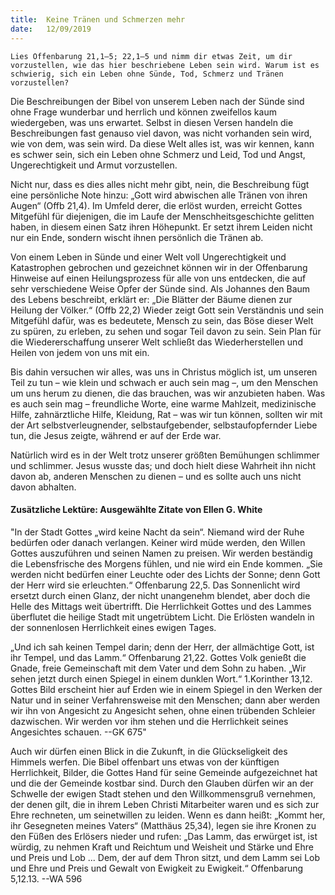 ```yaml
---
title:  Keine Tränen und Schmerzen mehr
date:   12/09/2019
---
```


`Lies Offenbarung 21,1–5; 22,1–5 und nimm dir etwas Zeit, um dir vorzustellen, wie das hier beschriebene Leben sein wird. Warum ist es schwierig, sich ein Leben ohne Sünde, Tod, Schmerz und Tränen vorzustellen?`

Die Beschreibungen der Bibel von unserem Leben nach der Sünde sind ohne Frage wunderbar und herrlich und können zweifellos kaum wiedergeben, was uns erwartet. Selbst in diesen Versen handeln die Beschreibungen fast genauso viel davon, was nicht vorhanden sein wird, wie von dem, was sein wird. Da diese Welt alles ist, was wir kennen, kann es schwer sein, sich ein Leben ohne Schmerz und Leid, Tod und Angst, Ungerechtigkeit und Armut vorzustellen.

Nicht nur, dass es dies alles nicht mehr gibt, nein, die Beschreibung fügt eine persönliche Note hinzu: „Gott wird abwischen alle Tränen von ihren Augen“ (Offb 21,4). Im Umfeld derer, die erlöst wurden, erreicht Gottes Mitgefühl für diejenigen, die im Laufe der Menschheitsgeschichte gelitten haben, in diesem einen Satz ihren Höhepunkt. Er setzt ihrem Leiden nicht nur ein Ende, sondern wischt ihnen persönlich die Tränen ab.

Von einem Leben in Sünde und einer Welt voll Ungerechtigkeit und Katastrophen gebrochen und gezeichnet können wir in der Offenbarung Hinweise auf einen Heilungsprozess für alle von uns entdecken, die auf sehr verschiedene Weise Opfer der Sünde sind. Als Johannes den Baum des Lebens beschreibt, erklärt er: „Die Blätter der Bäume dienen zur Heilung der Völker.“ (Offb 22,2) Wieder zeigt Gott sein Verständnis und sein Mitgefühl dafür, was es bedeutete, Mensch zu sein, das Böse dieser Welt zu spüren, zu erleben, zu sehen und sogar Teil davon zu sein. Sein Plan für die Wiedererschaffung unserer Welt schließt das Wiederherstellen und Heilen von jedem von uns mit ein.

Bis dahin versuchen wir alles, was uns in Christus möglich ist, um unseren Teil zu tun – wie klein und schwach er auch sein mag –, um den Menschen um uns herum zu dienen, die das brauchen, was wir anzubieten haben. Was es auch sein mag – freundliche Worte, eine warme Mahlzeit, medizinische Hilfe, zahnärztliche Hilfe, Kleidung, Rat – was wir tun können, sollten wir mit der Art selbstverleugnender, selbstaufgebender, selbstaufopfernder Liebe tun, die Jesus zeigte, während er auf der Erde war.

Natürlich wird es in der Welt trotz unserer größten Bemühungen schlimmer und schlimmer. Jesus wusste das; und doch hielt diese Wahrheit ihn nicht davon ab, anderen Menschen zu dienen – und es sollte auch uns nicht davon abhalten.

#### Zusätzliche Lektüre: Ausgewählte Zitate von Ellen G. White

"In der Stadt Gottes „wird keine Nacht da sein“. Niemand wird der Ruhe bedürfen oder danach verlangen. Keiner wird müde werden, den Willen Gottes auszuführen und seinen Namen zu preisen. Wir werden beständig die Lebensfrische des Morgens fühlen, und nie wird ein Ende kommen. „Sie werden nicht bedürfen einer Leuchte oder des Lichts der Sonne; denn Gott der Herr wird sie erleuchten.“ Offenbarung 22,5. Das Sonnenlicht wird ersetzt durch einen Glanz, der nicht unangenehm blendet, aber doch die Helle des Mittags weit übertrifft. Die Herrlichkeit Gottes und des Lammes überflutet die heilige Stadt mit ungetrübtem Licht. Die Erlösten wandeln in der sonnenlosen Herrlichkeit eines ewigen Tages. 

„Und ich sah keinen Tempel darin; denn der Herr, der allmächtige Gott, ist ihr Tempel, und das Lamm.“ Offenbarung 21,22. Gottes Volk genießt die Gnade, freie Gemeinschaft mit dem Vater und dem Sohn zu haben. „Wir sehen jetzt durch einen Spiegel in einem dunklen Wort.“ 1.Korinther 13,12. Gottes Bild erscheint hier auf Erden wie in einem Spiegel in den Werken der Natur und in seiner Verfahrensweise mit den Menschen; dann aber werden wir ihn von Angesicht zu Angesicht sehen, ohne einen trübenden Schleier dazwischen. Wir werden vor ihm stehen und die Herrlichkeit seines Angesichtes schauen. --GK 675"

Auch wir dürfen einen Blick in die Zukunft, in die Glückseligkeit des Himmels werfen. Die Bibel offenbart uns etwas von der künftigen Herrlichkeit, Bilder, die Gottes Hand für seine Gemeinde aufgezeichnet hat und die der Gemeinde kostbar sind. Durch den Glauben dürfen wir an der Schwelle der ewigen Stadt stehen und den Willkommensgruß vernehmen, der denen gilt, die in ihrem Leben Christi Mitarbeiter waren und es sich zur Ehre rechneten, um seinetwillen zu leiden. Wenn es dann heißt: „Kommt her, ihr Gesegneten meines Vaters“ (Matthäus 25,34), legen sie ihre Kronen zu den Füßen des Erlösers nieder und rufen: „Das Lamm, das erwürget ist, ist würdig, zu nehmen Kraft und Reichtum und Weisheit und Stärke und Ehre und Preis und Lob ... Dem, der auf dem Thron sitzt, und dem Lamm sei Lob und Ehre und Preis und Gewalt von Ewigkeit zu Ewigkeit.“ Offenbarung 5,12.13. --WA 596